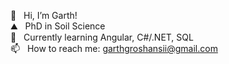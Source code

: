 👋  &nbsp;&nbsp;Hi, I’m Garth! <br/>
⛰️  &nbsp;&nbsp;PhD in Soil Science <br/>
🌱 &nbsp;&nbsp;Currently learning Angular, C#/.NET, SQL <br/>
📫  &nbsp;&nbsp;How to reach me: garthgroshansii@gmail.com <br/>


<!---
ggroshansii/ggroshansii is a ✨ special ✨ repository because its `README.md` (this file) appears on your GitHub profile.
You can click the Preview link to take a look at your changes.
--->
